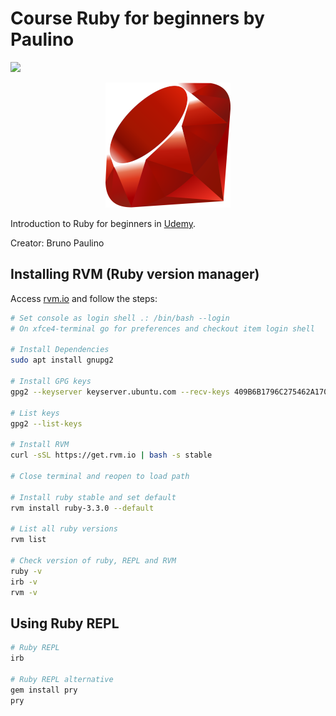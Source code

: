 # Course Ruby for beginners by Paulino
![](https://img.shields.io/badge/status-progress-blue)

<p align="center">
<img src=".github/logo.png">
</p>

Introduction to Ruby for beginners in [Udemy](https://www.udemy.com/course/ruby-para-iniciantes/).

Creator: Bruno Paulino

## Installing RVM (Ruby version manager)

Access [rvm.io](https://rvm.io/) and follow the steps:

```bash
# Set console as login shell .: /bin/bash --login
# On xfce4-terminal go for preferences and checkout item login shell

# Install Dependencies
sudo apt install gnupg2

# Install GPG keys
gpg2 --keyserver keyserver.ubuntu.com --recv-keys 409B6B1796C275462A1703113804BB82D39DC0E3 7D2BAF1CF37B13E2069D6956105BD0E739499BDB

# List keys
gpg2 --list-keys

# Install RVM
curl -sSL https://get.rvm.io | bash -s stable

# Close terminal and reopen to load path

# Install ruby stable and set default
rvm install ruby-3.3.0 --default

# List all ruby versions
rvm list

# Check version of ruby, REPL and RVM
ruby -v
irb -v
rvm -v
```

## Using Ruby REPL

```bash
# Ruby REPL
irb

# Ruby REPL alternative
gem install pry
pry
```
